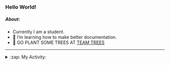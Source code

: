 ### Hello World!

##### About:
- Currently I am a student.
- 🌱 I’m learning how to make better documentation.
- 🌱 GO PLANT SOME TREES AT [TEAM TREES](https://teamtrees.org/)

---
<details>
  <summary>:zap: My Activity:</summary>
  
<!--START_SECTION:waka-->
![Code Time](http://img.shields.io/badge/Code%20Time-1%2C132%20hrs%204%20mins-blue)

**I'm a Night 🦉** 

```text
🌞 Morning                1149 commits        ██░░░░░░░░░░░░░░░░░░░░░░░   08.38 % 
🌆 Daytime                5094 commits        █████████░░░░░░░░░░░░░░░░   37.13 % 
🌃 Evening                3926 commits        ███████░░░░░░░░░░░░░░░░░░   28.62 % 
🌙 Night                  3549 commits        ██████░░░░░░░░░░░░░░░░░░░   25.87 % 
```
📅 **I'm Most Productive on Wednesday** 

```text
Monday                   2147 commits        ████░░░░░░░░░░░░░░░░░░░░░   15.65 % 
Tuesday                  1704 commits        ███░░░░░░░░░░░░░░░░░░░░░░   12.42 % 
Wednesday                3216 commits        ██████░░░░░░░░░░░░░░░░░░░   23.44 % 
Thursday                 1579 commits        ███░░░░░░░░░░░░░░░░░░░░░░   11.51 % 
Friday                   1320 commits        ██░░░░░░░░░░░░░░░░░░░░░░░   09.62 % 
Saturday                 1256 commits        ██░░░░░░░░░░░░░░░░░░░░░░░   09.16 % 
Sunday                   2496 commits        █████░░░░░░░░░░░░░░░░░░░░   18.20 % 
```


📊 **This Week I Spent My Time On** 

```text
🔥 Editors: 
VS Code                  2 hrs 16 mins       █████████████████████████   100.00 % 

🐱‍💻 Projects: 
discord-bot              1 hr 23 mins        ███████████████░░░░░░░░░░   61.45 % 
praise                   52 mins             ██████████░░░░░░░░░░░░░░░   38.55 % 
```


 Last Updated on 02/06/2023 10:08:06 UTC
<!--END_SECTION:waka-->
</details>

